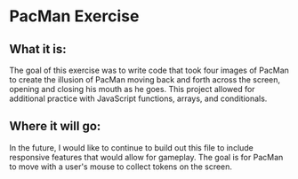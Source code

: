 # PacMan Exercise
## What it is:
The goal of this exercise was to write code that took four images of PacMan to create the illusion of PacMan moving back and forth across the screen, opening and closing his mouth as he goes. This project allowed for additional practice with JavaScript functions, arrays, and conditionals.
## Where it will go:
In the future, I would like to continue to build out this file to include responsive features that would allow for gameplay. The goal is for PacMan to move with a user's mouse to collect tokens on the screen.
